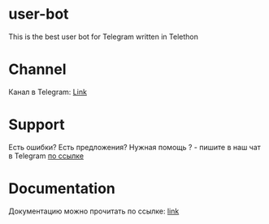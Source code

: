 <h1>user-bot</h1>
<p>This is the best user bot for Telegram written in Telethon</p>

<h1>Channel</h1>
<p>Канал в Telegram: <a href="https://t.me/Winchester_Community">Link</a></p>

<h1>Support</h1>
<p>Есть ошибки? Есть предложения? Нужная помощь ? - пишите в наш чат в Telegram <a href="https://t.me/+OVbRdx_Pqh8xMjNi">по ссылке</a></p>

<h1>Documentation</h1>
<p>Документацию можно прочитать по ссылке: <a href="https://github.com/Winchester-Dean/user-bot-documentation/blob/master/README.MD">link</a></p>


